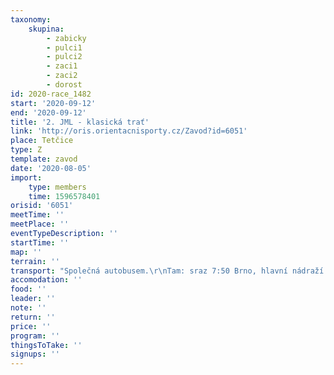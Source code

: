 ```yaml
---
taxonomy:
    skupina:
        - zabicky
        - pulci1
        - pulci2
        - zaci1
        - zaci2
        - dorost
id: 2020-race_1482
start: '2020-09-12'
end: '2020-09-12'
title: '2. JML - klasická trať'
link: 'http://oris.orientacnisporty.cz/Zavod?id=6051'
place: Tetčice
type: Z
template: zavod
date: '2020-08-05'
import:
    type: members
    time: 1596578401
orisid: '6051'
meetTime: ''
meetPlace: ''
eventTypeDescription: ''
startTime: ''
map: ''
terrain: ''
transport: "Společná autobusem.\r\nTam: sraz 7:50 Brno, hlavní nádraží (pod smyčkou trolejbusů) - GPS: 49.1920731N, 16.6135669E\r\nZpět: příjezd do Brna 16:00, Bohéma (ul. Roosveltova u Janáčkova divadla)"
accomodation: ''
food: ''
leader: ''
note: ''
return: ''
price: ''
program: ''
thingsToTake: ''
signups: ''
---
```


